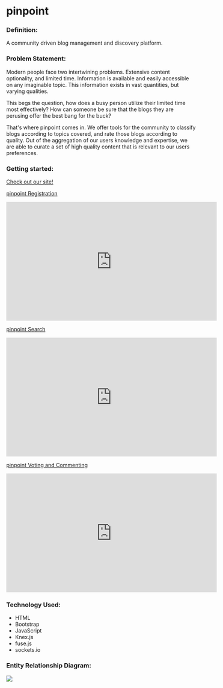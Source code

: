 # pinpoint


### Definition:
A community driven blog management and discovery platform.


### Problem Statement:
Modern people face two intertwining problems. Extensive content optionality, and limited time. Information is available and easily accessible on any imaginable topic. This information exists in vast quantities, but varying qualities.

This begs the question, how does a busy person utilize their limited time most effectively? How can someone be sure that the blogs they are perusing offer the best bang for the buck?

That's where pinpoint comes in. We offer tools for the community to classify blogs according to topics covered, and rate those blogs according to quality. Out of the aggregation of our users knowledge and expertise, we are able to curate a set of high quality content that is relevant to our users preferences.



### Getting started:
[Check out our site!](https://pinpointblogs.herokuapp.com/blogs)



[pinpoint Registration](https://www.youtube.com/embed/mAcB3AQre6c)

<iframe width="560" height="315" src="https://www.youtube.com/embed/mAcB3AQre6c" frameborder="0" allowfullscreen></iframe>


[pinpoint Search](https://www.youtube.com/embed/Zk5u7ppFR9Q)

<iframe width="560" height="315" src="https://www.youtube.com/embed/Zk5u7ppFR9Q" frameborder="0" allowfullscreen></iframe>


[pinpoint Voting and Commenting](https://www.youtube.com/embed/JjOyUKJOt_M)

<iframe width="560" height="315" src="https://www.youtube.com/embed/JjOyUKJOt_M" frameborder="0" allowfullscreen></iframe>

### Technology Used:
* HTML
* Bootstrap
* JavaScript
* Knex.js
* fuse.js
* sockets.io


### Entity Relationship Diagram:
![](public/images/pinpointERD.png)
